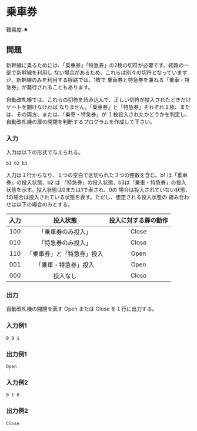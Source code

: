 # 乗車券

難易度:★

## 問題
新幹線に乗るためには、「乗車券」「特急券」の2枚の切符が必要です。経路の一部で新幹線を利用し
ない場合があるため、これらは別々の切符となっていますが、新幹線のみを利用する経路では、1枚で
乗車券と特急券を兼ねる「乗車・特急券」が発行されることもあります。

自動改札機では、これらの切符を読み込んで、正しい切符が投入されたときだけゲートを開けなければ
なりません。「乗車券」と「特急券」それぞれ１枚、または、その両方、または、「乗車・特急券」が
１枚投入されたかどうかを判定し、自動改札機の扉の開閉を判断するプログラムを作成して下さい。


### 入力

入力は以下の形式で与えられる。

```
b1 b2 b3
```
入力は１行からなり、１つの空白で区切られた３つの整数を含む。b1 は「乗車券」の投入状態、b2 は
「特急券」の投入状態、b3は「乗車・特急券」の投入状態を示す。投入状態は0または1で表され、0の
場合は投入されていない状態、1の場合は投入されている状態を表す。ただし、想定される投入状態の
組み合わせは以下の場合のみとする。

| 入力 |投入状態  | 投入に対する扉の動作 |
|:-----------:|:------------:|:------------:|
| 100       | 「乗車券のみ投入」        | Close         |
| 010     | 「特急券のみ投入」      | Close       |
| 110       | 「乗車券」と「特急券」投入        | Open         |
| 001         | 「乗車・特急券」投入          | Open           |
| 000       | 投入なし       | Close      |

### 出力
自動改札機の開閉を表す Open または Close を１行に出力する。
### 入力例1
```
0 0 1
```
### 出力例1
```
Open
```
### 入力例2
```
0 1 0
```

### 出力例2
```
Close
```